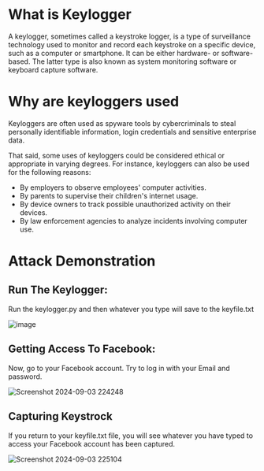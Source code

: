 # What is Keylogger

A keylogger, sometimes called a keystroke logger, is a type of surveillance technology used to monitor and record each keystroke on a specific device, such as a computer or smartphone. It can be either hardware- or software-based. The latter type is also known as system monitoring software or keyboard capture software.

# Why are keyloggers used

Keyloggers are often used as spyware tools by cybercriminals to steal personally identifiable information, login credentials and sensitive enterprise data.

That said, some uses of keyloggers could be considered ethical or appropriate in varying degrees. For instance, keyloggers can also be used for the following reasons:

* By employers to observe employees' computer activities.
* By parents to supervise their children's internet usage.
* By device owners to track possible unauthorized activity on their devices.
* By law enforcement agencies to analyze incidents involving computer use.

# Attack Demonstration

## Run The Keylogger:

Run the keylogger.py and then whatever you type will save to the keyfile.txt

![image](https://github.com/user-attachments/assets/1e200b9e-bed5-4575-8ab2-1a62dc890bdf)

## Getting Access To Facebook:

Now, go to your Facebook account. Try to log in with your Email and password.

![Screenshot 2024-09-03 224248](https://github.com/user-attachments/assets/b6c9b4f5-b973-4aee-9503-b89e0c0d8d7e)

## Capturing Keystrock

If you return to your keyfile.txt file, you will see whatever you have typed to access your Facebook account has been captured.

![Screenshot 2024-09-03 225104](https://github.com/user-attachments/assets/961fc04b-b714-4c4f-80c9-c96c89379a9f)
